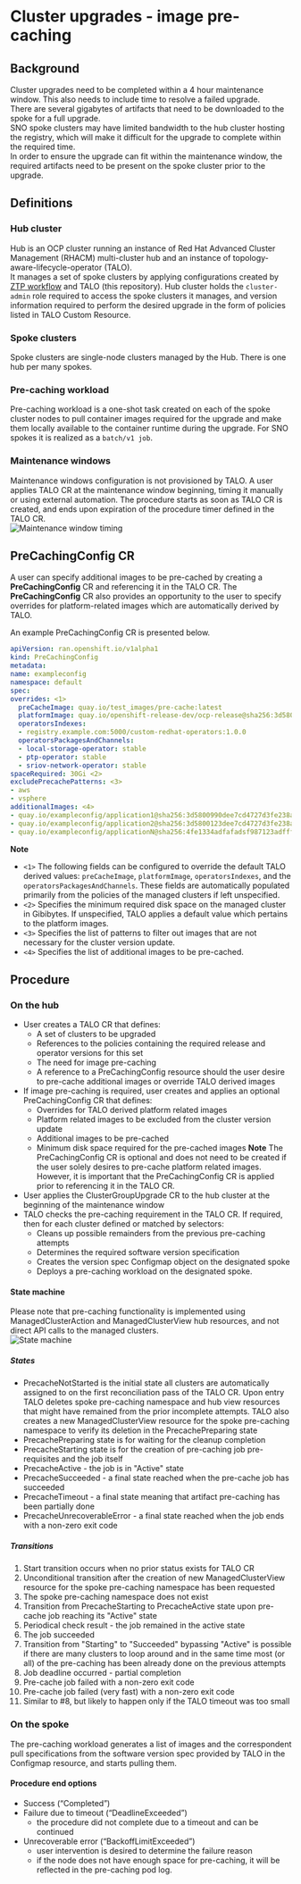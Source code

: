 # Cluster upgrades - image pre-caching #
## Background ##
Cluster upgrades need to be completed within a 4 hour maintenance window.  This also needs to include time to resolve a failed upgrade.\
There are several gigabytes of artifacts that need to be downloaded to the spoke for a full upgrade.\
SNO spoke clusters may have limited bandwidth to the hub cluster hosting the registry, which will make it difficult for the upgrade to complete within the required time.\
In order to ensure the upgrade can fit within the maintenance window, the required artifacts need to be present on the spoke cluster prior to the upgrade.
## Definitions ##
### Hub cluster ###
Hub is an OCP cluster running an instance of Red Hat Advanced Cluster Management (RHACM) multi-cluster hub and an instance of topology-aware-lifecycle-operator (TALO). \
It manages a set of spoke clusters by applying configurations created by [ZTP workflow](https://github.com/openshift-kni/cnf-features-deploy/tree/master/ztp) and TALO (this repository).
Hub cluster holds the `cluster-admin` role required to access the spoke clusters it manages, and version information required to perform the desired upgrade in the form of policies listed in TALO Custom Resource.
### Spoke clusters ###
Spoke clusters are single-node clusters managed by the Hub. There is one hub per many spokes.
### Pre-caching workload ###
Pre-caching workload is a one-shot task created on each of the spoke cluster nodes to pull container images required for the upgrade and make them locally available to the container runtime during the upgrade. For SNO spokes it is realized as a `batch/v1 job`.
### Maintenance windows ###
Maintenance windows configuration is not provisioned by TALO. A user applies TALO CR at the maintenance window beginning, timing it manually or using external automation. The procedure starts as soon as TALO CR is created, and ends upon expiration of the procedure timer defined in the TALO CR.\
![Maintenance window timing](assets/timing.png)

## PreCachingConfig CR ##
A user can specify additional images to be pre-cached by creating a **PreCachingConfig** CR and referencing it in the TALO CR. 
The **PreCachingConfig** CR also provides an opportunity to the user to specify overrides for platform-related images which are 
automatically derived by TALO. 

An example PreCachingConfig CR is presented below.

```yaml
apiVersion: ran.openshift.io/v1alpha1
kind: PreCachingConfig
metadata:
name: exampleconfig
namespace: default
spec:
overrides: <1>
  preCacheImage: quay.io/test_images/pre-cache:latest
  platformImage: quay.io/openshift-release-dev/ocp-release@sha256:3d5800990dee7cd4727d3fe238a97e2d2976d3808fc925ada29c559a47e2e1ef
  operatorsIndexes:
  - registry.example.com:5000/custom-redhat-operators:1.0.0
  operatorsPackagesAndChannels:
  - local-storage-operator: stable
  - ptp-operator: stable
  - sriov-network-operator: stable
spaceRequired: 30Gi <2>
excludePrecachePatterns: <3>
- aws
- vsphere
additionalImages: <4>
- quay.io/exampleconfig/application1@sha256:3d5800990dee7cd4727d3fe238a97e2d2976d3808fc925ada29c559a47e2e1ef
- quay.io/exampleconfig/application2@sha256:3d5800123dee7cd4727d3fe238a97e2d2976d3808fc925ada29c559a47adfaef
- quay.io/exampleconfig/applicationN@sha256:4fe1334adfafadsf987123adfffdaf1243340adfafdedga0991234afdadfsa09
```
**Note**
  * `<1>` The following fields can be configured to override the default TALO derived values: `preCacheImage`, `platformImage`, `operatorsIndexes`, and the `operatorsPackagesAndChannels`. These fields are automatically populated primarily from the policies of the managed clusters if left unspecified.
  * `<2>` Specifies the minimum required disk space on the managed cluster in Gibibytes. If unspecified, TALO applies a default value which pertains to the platform images.
  * `<3>` Specifies the list of patterns to filter out images that are not necessary for the cluster version update.
  * `<4>` Specifies the list of additional images to be pre-cached.


## Procedure ##
### On the hub ###
- User creates a TALO CR that defines:
    - A set of clusters to be upgraded
    - References to the policies containing the required release and operator versions for this set
    - The need for image pre-caching
    - A reference to a PreCachingConfig resource should the user desire to pre-cache additional images or override TALO derived images
- If image pre-caching is required, user creates and applies an optional PreCachingConfig CR that defines:
  - Overrides for TALO derived platform related images
  - Platform related images to be excluded from the cluster version update
  - Additional images to be pre-cached
  - Minimum disk space required for the pre-cached images
  **Note** The PreCachingConfig CR is optional and does not need to be created if the user solely desires to pre-cache platform related images. However, it is important that the PreCachingConfig CR is applied prior to referencing it in the TALO CR.
- User applies the ClusterGroupUpgrade CR to the hub cluster at the beginning of the maintenance window
- TALO checks the pre-caching requirement in the TALO CR. If required, then for each cluster defined or matched by selectors: 
    - Cleans up possible remainders from the previous pre-caching attempts
    - Determines the required software version specification
    - Creates the version spec Configmap object on the designated spoke
    - Deploys a pre-caching workload on the designated spoke. 

#### State machine ####
Please note that pre-caching functionality is implemented using ManagedClusterAction and ManagedClusterView hub resources, and not direct API calls to the managed clusters.\
![State machine](assets/states.png)

##### States #####
- PrecacheNotStarted is the initial state all clusters are automatically assigned to on the first reconciliation pass of the TALO CR. Upon entry TALO deletes spoke pre-caching namespace and hub view resources that might have remained from the prior incomplete attempts. TALO also creates a new ManagedClusterView resource for the spoke pre-caching namespace to verify its deletion in the PrecachePreparing state
- PrecachePreparing state is for waiting for the cleanup completion
- PrecacheStarting state is for the creation of pre-caching job pre-requisites and the job itself
- PrecacheActive - the job is in "Active" state
- PrecacheSucceeded - a final state reached when the pre-cache job has succeeded
- PrecacheTimeout - a final state meaning that artifact pre-caching has been partially done
- PrecacheUnrecoverableError - a final state reached when the job ends with a non-zero exit code

##### Transitions #####
1. Start transition occurs when no prior status exists for TALO CR
2. Unconditional transition after the creation of new ManagedClusterView resource for the spoke pre-caching namespace has been requested
3. The spoke pre-caching namespace does not exist
4. Transition from PrecacheStarting to  PrecacheActive state upon pre-cache job reaching its "Active" state
5. Periodical check result - the job remained in the active state
6. The job succeeded
7. Transition from "Starting" to "Succeeded" bypassing "Active" is possible if there are many clusters to loop around and in the same time most (or all) of the pre-caching has been already done on the previous attempts
8. Job deadline occurred - partial completion
9. Pre-cache job failed with a non-zero exit code
10. Pre-cache job failed (very fast) with a non-zero exit code 
11. Similar to #8, but likely to happen only if the TALO timeout was too small


### On the spoke ###
The pre-caching workload generates a list of images and the correspondent pull specifications from the software version spec provided by TALO in the Configmap resource, and starts pulling them.
#### Procedure end options ####
- Success (“Completed”)
- Failure due to timeout (“DeadlineExceeded”) 
    - the procedure did not complete due to a timeout and can be continued
- Unrecoverable error (“BackoffLimitExceeded”)
    - user intervention is desired to determine the failure reason
    - if the node does not have enough space for pre-caching, it will be reflected in the pre-caching pod log.


